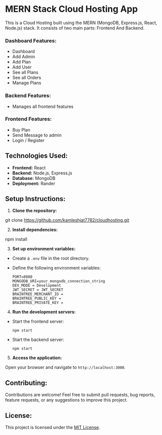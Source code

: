 # MERN Stack Cloud Hosting App


This is a Cloud Hosting built using the MERN (MongoDB, Express.js, React, Node.js) stack. It consists of two main parts: Frontend And Backend.

### Dashboard Features:
- Dashboard
- Add Admin
- Add Plan
- Add User
- See all Plans
- See all Orders
- Manage Plans

### Backend Features:
- Manages all frontend features

### Frontend Features:
- Buy Plan
- Send Message to admin
- Login / Register

## Technologies Used:

- **Frontend:** React
- **Backend:** Node.js, Express.js
- **Database:** MongoDB
- **Deployment:** Rander

## Setup Instructions:

1. **Clone the repository:**

git clone https://github.com/kamleshjat7782/cloudhosting.git


2. **Install dependencies:**

npm install


3. **Set up environment variables:**

- Create a `.env` file in the root directory.
- Define the following environment variables:

  ```
  PORT=8080
  MONGODB_URI=your_mongodb_connection_string
  DEV_MODE = Development
  JWT_SECRET = JWT_SECRET
  BRAINTREE_MERCHANT_ID = 
  BRAINTREE_PUBLIC_KEY = 
  BRAINTREE_PRIVATE_KEY = 

  ```

4. **Run the development servers:**

- Start the frontend server:

  ```
  npm start
  ```

- Start the backend server:

  ```
  npm start
  ```

5. **Access the application:**

Open your browser and navigate to `http://localhost:3000`.

## Contributing:

Contributions are welcome! Feel free to submit pull requests, bug reports, feature requests, or any suggestions to improve this project.

## License:

This project is licensed under the [MIT License](LICENSE).
